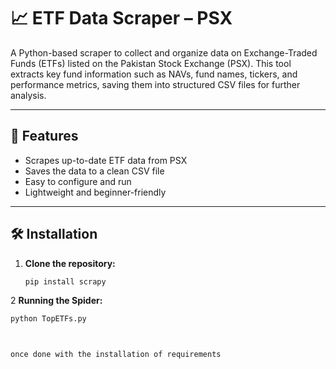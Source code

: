# 📈 ETF Data Scraper – PSX

A Python-based scraper to collect and organize data on Exchange-Traded Funds (ETFs) listed on the Pakistan Stock Exchange (PSX). This tool extracts key fund information such as NAVs, fund names, tickers, and performance metrics, saving them into structured CSV files for further analysis.

---

## 🚀 Features

- Scrapes up-to-date ETF data from PSX
- Saves the data to a clean CSV file
- Easy to configure and run
- Lightweight and beginner-friendly

---

## 🛠️ Installation

1. **Clone the repository:**
   ```bash
   pip install scrapy

2 **Running the Spider:**
```bash
python TopETFs.py



once done with the installation of requirements 



